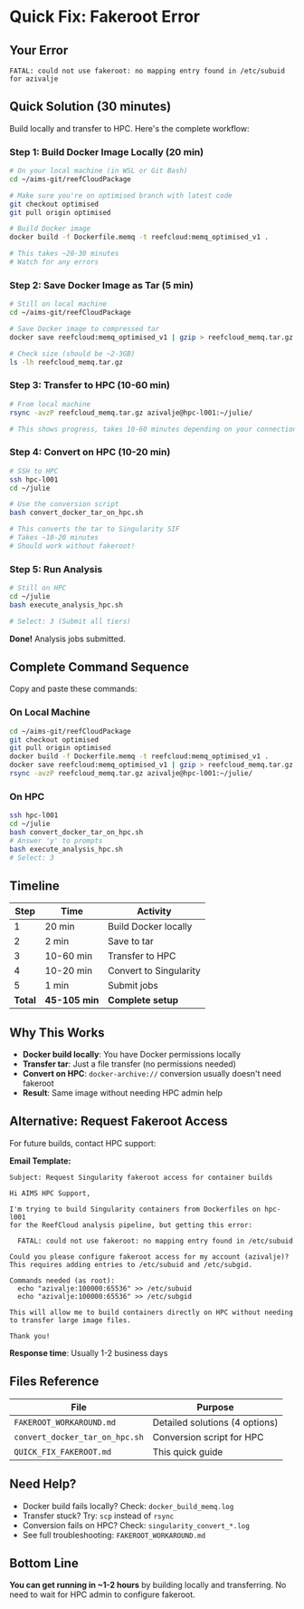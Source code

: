# Quick Fix: Fakeroot Error

## Your Error

```
FATAL: could not use fakeroot: no mapping entry found in /etc/subuid for azivalje
```

## Quick Solution (30 minutes)

Build locally and transfer to HPC. Here's the complete workflow:

### Step 1: Build Docker Image Locally (20 min)

```bash
# On your local machine (in WSL or Git Bash)
cd ~/aims-git/reefCloudPackage

# Make sure you're on optimised branch with latest code
git checkout optimised
git pull origin optimised

# Build Docker image
docker build -f Dockerfile.memq -t reefcloud:memq_optimised_v1 .

# This takes ~20-30 minutes
# Watch for any errors
```

### Step 2: Save Docker Image as Tar (5 min)

```bash
# Still on local machine
cd ~/aims-git/reefCloudPackage

# Save Docker image to compressed tar
docker save reefcloud:memq_optimised_v1 | gzip > reefcloud_memq.tar.gz

# Check size (should be ~2-3GB)
ls -lh reefcloud_memq.tar.gz
```

### Step 3: Transfer to HPC (10-60 min)

```bash
# From local machine
rsync -avzP reefcloud_memq.tar.gz azivalje@hpc-l001:~/julie/

# This shows progress, takes 10-60 minutes depending on your connection
```

### Step 4: Convert on HPC (10-20 min)

```bash
# SSH to HPC
ssh hpc-l001
cd ~/julie

# Use the conversion script
bash convert_docker_tar_on_hpc.sh

# This converts the tar to Singularity SIF
# Takes ~10-20 minutes
# Should work without fakeroot!
```

### Step 5: Run Analysis

```bash
# Still on HPC
cd ~/julie
bash execute_analysis_hpc.sh

# Select: 3 (Submit all tiers)
```

**Done!** Analysis jobs submitted.

## Complete Command Sequence

Copy and paste these commands:

### On Local Machine

```bash
cd ~/aims-git/reefCloudPackage
git checkout optimised
git pull origin optimised
docker build -f Dockerfile.memq -t reefcloud:memq_optimised_v1 .
docker save reefcloud:memq_optimised_v1 | gzip > reefcloud_memq.tar.gz
rsync -avzP reefcloud_memq.tar.gz azivalje@hpc-l001:~/julie/
```

### On HPC

```bash
ssh hpc-l001
cd ~/julie
bash convert_docker_tar_on_hpc.sh
# Answer 'y' to prompts
bash execute_analysis_hpc.sh
# Select: 3
```

## Timeline

| Step | Time | Activity |
|------|------|----------|
| 1 | 20 min | Build Docker locally |
| 2 | 2 min | Save to tar |
| 3 | 10-60 min | Transfer to HPC |
| 4 | 10-20 min | Convert to Singularity |
| 5 | 1 min | Submit jobs |
| **Total** | **45-105 min** | **Complete setup** |

## Why This Works

- **Docker build locally**: You have Docker permissions locally
- **Transfer tar**: Just a file transfer (no permissions needed)
- **Convert on HPC**: `docker-archive://` conversion usually doesn't need fakeroot
- **Result**: Same image without needing HPC admin help

## Alternative: Request Fakeroot Access

For future builds, contact HPC support:

**Email Template:**
```
Subject: Request Singularity fakeroot access for container builds

Hi AIMS HPC Support,

I'm trying to build Singularity containers from Dockerfiles on hpc-l001
for the ReefCloud analysis pipeline, but getting this error:

  FATAL: could not use fakeroot: no mapping entry found in /etc/subuid

Could you please configure fakeroot access for my account (azivalje)?
This requires adding entries to /etc/subuid and /etc/subgid.

Commands needed (as root):
  echo "azivalje:100000:65536" >> /etc/subuid
  echo "azivalje:100000:65536" >> /etc/subgid

This will allow me to build containers directly on HPC without needing
to transfer large image files.

Thank you!
```

**Response time**: Usually 1-2 business days

## Files Reference

| File | Purpose |
|------|---------|
| `FAKEROOT_WORKAROUND.md` | Detailed solutions (4 options) |
| `convert_docker_tar_on_hpc.sh` | Conversion script for HPC |
| `QUICK_FIX_FAKEROOT.md` | This quick guide |

## Need Help?

- Docker build fails locally? Check: `docker_build_memq.log`
- Transfer stuck? Try: `scp` instead of `rsync`
- Conversion fails on HPC? Check: `singularity_convert_*.log`
- See full troubleshooting: `FAKEROOT_WORKAROUND.md`

## Bottom Line

**You can get running in ~1-2 hours** by building locally and transferring. No need to wait for HPC admin to configure fakeroot.
